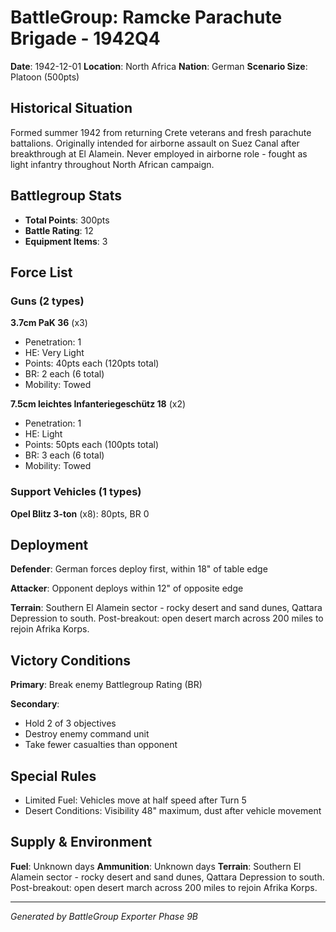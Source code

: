 # BattleGroup: Ramcke Parachute Brigade - 1942Q4

**Date**: 1942-12-01
**Location**: North Africa
**Nation**: German
**Scenario Size**: Platoon (500pts)

## Historical Situation

Formed summer 1942 from returning Crete veterans and fresh parachute battalions. Originally intended for airborne assault on Suez Canal after breakthrough at El Alamein. Never employed in airborne role - fought as light infantry throughout North African campaign.

## Battlegroup Stats

- **Total Points**: 300pts
- **Battle Rating**: 12
- **Equipment Items**: 3

## Force List

### Guns (2 types)

**3.7cm PaK 36** (x3)
- Penetration: 1
- HE: Very Light
- Points: 40pts each (120pts total)
- BR: 2 each (6 total)
- Mobility: Towed

**7.5cm leichtes Infanteriegeschütz 18** (x2)
- Penetration: 1
- HE: Light
- Points: 50pts each (100pts total)
- BR: 3 each (6 total)
- Mobility: Towed

### Support Vehicles (1 types)

**Opel Blitz 3-ton** (x8): 80pts, BR 0

## Deployment

**Defender**: German forces deploy first, within 18" of table edge

**Attacker**: Opponent deploys within 12" of opposite edge

**Terrain**: Southern El Alamein sector - rocky desert and sand dunes, Qattara Depression to south. Post-breakout: open desert march across 200 miles to rejoin Afrika Korps.

## Victory Conditions

**Primary**: Break enemy Battlegroup Rating (BR)

**Secondary**:
- Hold 2 of 3 objectives
- Destroy enemy command unit
- Take fewer casualties than opponent

## Special Rules

- Limited Fuel: Vehicles move at half speed after Turn 5
- Desert Conditions: Visibility 48" maximum, dust after vehicle movement

## Supply & Environment

**Fuel**: Unknown days
**Ammunition**: Unknown days
**Terrain**: Southern El Alamein sector - rocky desert and sand dunes, Qattara Depression to south. Post-breakout: open desert march across 200 miles to rejoin Afrika Korps.

---

*Generated by BattleGroup Exporter Phase 9B*
